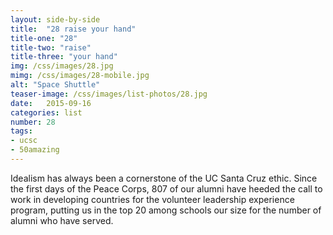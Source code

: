 ```yaml
---
layout: side-by-side
title:  "28 raise your hand"
title-one: "28"
title-two: "raise"
title-three: "your hand"
img: /css/images/28.jpg
mimg: /css/images/28-mobile.jpg
alt: "Space Shuttle"
teaser-image: /css/images/list-photos/28.jpg
date:   2015-09-16
categories: list
number: 28
tags:
- ucsc
- 50amazing
---
```

Idealism has always been a cornerstone of the 
UC Santa Cruz ethic. Since the first days of 
the Peace Corps, 807 of our alumni have heeded the call to work in developing countries for the volunteer leadership experience program, putting us in the top 20 among schools our size for the number of alumni who have served. 